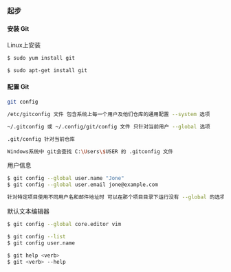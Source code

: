 ### 起步

#### 安装 Git

Linux上安装

```bash
$ sudo yum install git
```

```bash
$ sudo apt-get install git
```

#### 配置 Git

```bash
git config

/etc/gitconfig 文件 包含系统上每一个用户及他们仓库的通用配置 --system 选项

~/.gitconfig 或 ~/.config/git/config 文件 只针对当前用户 --global 选项

.git/config 针对当前仓库

Windows系统中 git会查找 C:\Users\$USER 的 .gitconfig 文件
```

用户信息

```bash
$ git config --global user.name "Jone"
$ git config --global user.email jone@example.com

针对特定项目使用不同用户名和邮件地址时 可以在那个项目目录下运行没有 --global 的选项命令
```

默认文本编辑器

```bash
$ git config --global core.editor vim
```

```bash
$ git config --list
$ git config user.name
```

```bash
$ git help <verb>
$ git <verb> --help
```